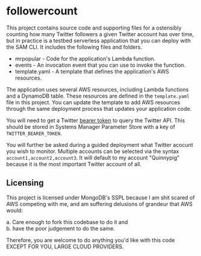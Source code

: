 # followercount

This project contains source code and supporting files for a ostensibly counting how many Twitter followers a given Twitter account has over time, but in practice is a testbed serverless application that you can deploy with the SAM CLI. It includes the following files and folders.

- mrpopular - Code for the application's Lambda function.
- events - An invocation event that you can use to invoke the function.
- template.yaml - A template that defines the application's AWS resources.

The application uses several AWS resources, including Lambda functions and a DynamoDB table. These resources are defined in the `template.yaml` file in this project. You can update the template to add AWS resources through the same deployment process that updates your application code.

You will need to get a Twitter [bearer token](https://developer.twitter.com/en/docs/authentication/overview) to query the Twitter API. This should be stored in Systems Manager Parameter Store with a key of `TWITTER_BEARER_TOKEN`. 

You will further be asked during a guided deployment what Twitter acocunt you wish to monitor. Multiple accounts can be selected via the syntax `account1,account2,account3`. It will default to my account "Quinnypig" because it is the most important Twitter account of all.

## Licensing

This project is licensed under MongoDB's SSPL because I am shit scared of AWS competing with me, and am suffering delusions of grandeur that AWS would:

a. Care enough to fork this codebase to do it and  
b. have the poor judgement to do the same. 

Therefore, you are welcome to do anything you'd like with this code EXCEPT FOR YOU, LARGE CLOUD PROVIDERS. 
